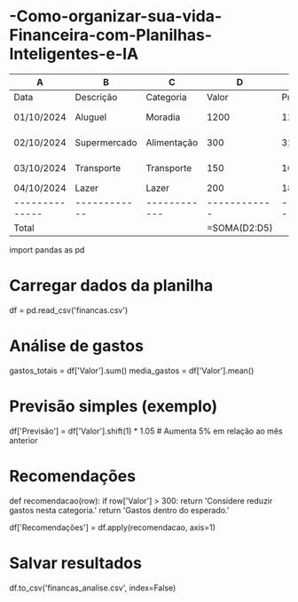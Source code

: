 # -Como-organizar-sua-vida-Financeira-com-Planilhas-Inteligentes-e-IA
| A            | B          | C          | D          | E          | F          |
|--------------|------------|------------|------------|------------|------------|
| Data         | Descrição  | Categoria  | Valor      | Previsão   | Recomendações|
| 01/10/2024   | Aluguel    | Moradia    | 1200       | 1250       | Reduzir gastos em lazer |
| 02/10/2024   | Supermercado| Alimentação| 300        | 320        | Comprar em atacado |
| 03/10/2024   | Transporte  | Transporte  | 150        | 160        | Usar transporte público |
| 04/10/2024   | Lazer       | Lazer      | 200        | 180        | Limitar saídas |
|--------------|------------|------------|------------|------------|------------|
| Total        |            |            | =SOMA(D2:D5)|            |            |
import pandas as pd

# Carregar dados da planilha
df = pd.read_csv('financas.csv')

# Análise de gastos
gastos_totais = df['Valor'].sum()
media_gastos = df['Valor'].mean()

# Previsão simples (exemplo)
df['Previsão'] = df['Valor'].shift(1) * 1.05  # Aumenta 5% em relação ao mês anterior

# Recomendações
def recomendacao(row):
    if row['Valor'] > 300:
        return 'Considere reduzir gastos nesta categoria.'
    return 'Gastos dentro do esperado.'

df['Recomendações'] = df.apply(recomendacao, axis=1)

# Salvar resultados
df.to_csv('financas_analise.csv', index=False)
